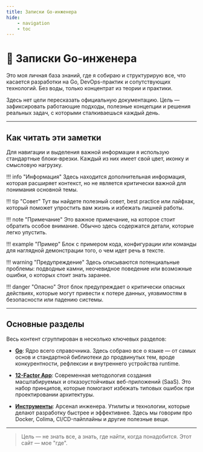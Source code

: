 ```yaml
---
title: Записки Go-инженера 
hide:
    - navigation
    - toc
---
```

# 🌱 Записки Go-инженера

Это моя личная база знаний, где я собираю и структурирую все, что касается разработки на Go, DevOps-практик и сопутствующих технологий. Без воды, только концентрат из теории и практики.

Здесь нет цели пересказать официальную документацию. Цель — зафиксировать работающие подходы, полезные концепции и решения реальных задач, с которыми сталкиваешься каждый день.

---

## Как читать эти заметки

Для навигации и выделения важной информации я использую стандартные блоки-врезки. Каждый из них имеет свой цвет, иконку и смысловую нагрузку.

!!! info "Информация"
    Здесь находится дополнительная информация, которая расширяет контекст, но не является критически важной для понимания основной темы.

!!! tip "Совет"
    Тут вы найдете полезный совет, best practice или лайфхак, который поможет упростить вам жизнь и избежать лишней работы.

!!! note "Примечание"
    Это важное примечание, на которое стоит обратить особое внимание. Обычно здесь содержатся детали, которые легко упустить.

!!! example "Пример"
    Блок с примером кода, конфигурации или команды для наглядной демонстрации того, о чем идет речь в тексте.

!!! warning "Предупреждение"
    Здесь описываются потенциальные проблемы: подводные камни, неочевидное поведение или возможные ошибки, о которых стоит знать заранее.

!!! danger "Опасно"
    Этот блок предупреждает о критически опасных действиях, которые могут привести к потере данных, уязвимостям в безопасности или падению системы.

---

## Основные разделы

Весь контент сгруппирован в несколько ключевых разделов:

- **[Go](./go/)**: Ядро всего справочника. Здесь собрано все о языке — от самых основ и стандартной библиотеки до продвинутых тем, вроде конкурентности, рефлексии и внутреннего устройства runtime.

- **[12-Factor App](./12f/)**: Современная методология создания масштабируемых и отказоустойчивых веб-приложений (SaaS). Это набор принципов, которые помогают избежать типовых ошибок при проектировании архитектуры.

- **[Инструменты](./tools/)**: Арсенал инженера. Утилиты и технологии, которые делают разработку быстрее и эффективнее. Здесь мы говорим про Docker, Colima, CI/CD-пайплайны и другие полезные вещи.

---

> Цель — не знать все, а знать, где найти, когда понадобится. Этот сайт — мое "где".
